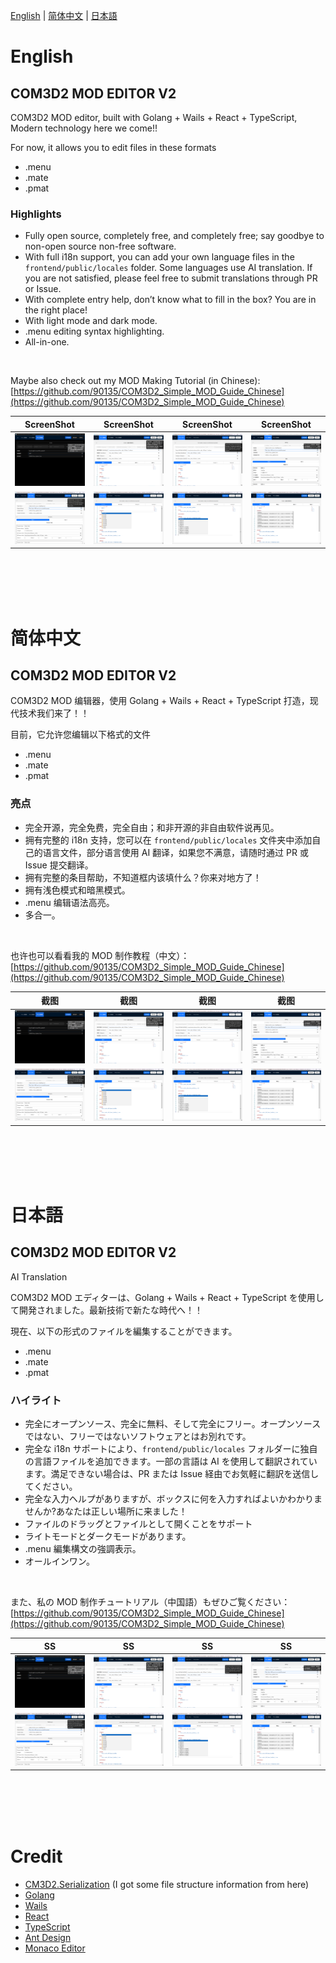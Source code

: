 [English](#english) | [简体中文](#%E7%AE%80%E4%BD%93%E4%B8%AD%E6%96%87) | [日本語](#%E6%97%A5%E6%9C%AC%E8%AA%9E)

# English

## COM3D2 MOD EDITOR V2

COM3D2 MOD editor, built with Golang + Wails + React + TypeScript, Modern technology here we come!!

For now, it allows you to edit files in these formats

- .menu
- .mate
- .pmat

### Highlights

- Fully open source, completely free, and completely free; say goodbye to non-open source non-free software.
- With full i18n support, you can add your own language files in the `frontend/public/locales` folder. Some languages ​​use AI translation. If you are not satisfied, please feel free to submit translations through PR or Issue.
- With complete entry help, don’t know what to fill in the box? You are in the right place!
- With light mode and dark mode.
- .menu editing syntax highlighting.
- All-in-one.

<br>

Maybe also check out my MOD Making Tutorial (in Chinese): [https://github.com/90135/COM3D2_Simple_MOD_Guide_Chinese](https://github.com/90135/COM3D2_Simple_MOD_Guide_Chinese)


| ScreenShot | ScreenShot | ScreenShot | ScreenShot |
|-------|-------|-------|-------|
| ![1](.github/image/1.png) | ![2](.github/image/2.png) | ![3](.github/image/3.png) | ![4](.github/image/4.png) |
| ![5](.github/image/5.png) | ![6](.github/image/6.png) | ![7](.github/image/7.png) | ![8](.github/image/8.png) |


<br>
<br>
<br>
<br>

# 简体中文

## COM3D2 MOD EDITOR V2

COM3D2 MOD 编辑器，使用 Golang + Wails + React + TypeScript 打造，现代技术我们来了！！

目前，它允许您编辑以下格式的文件

- .menu
- .mate
- .pmat

### 亮点

- 完全开源，完全免费，完全自由；和非开源的非自由软件说再见。
- 拥有完整的 i18n 支持，您可以在 `frontend/public/locales` 文件夹中添加自己的语言文件，部分语言使用 AI 翻译，如果您不满意，请随时通过 PR 或 Issue 提交翻译。
- 拥有完整的条目帮助，不知道框内该填什么？你来对地方了！
- 拥有浅色模式和暗黑模式。
- .menu 编辑语法高亮。
- 多合一。


<br>

也许也可以看看我的 MOD 制作教程（中文）：[https://github.com/90135/COM3D2_Simple_MOD_Guide_Chinese](https://github.com/90135/COM3D2_Simple_MOD_Guide_Chinese)

| 截图 | 截图 | 截图 | 截图 |
|-------|-------|-------|-------|
| ![1](.github/image/1.png) | ![2](.github/image/2.png) | ![3](.github/image/3.png) | ![4](.github/image/4.png) |
| ![5](.github/image/5.png) | ![6](.github/image/6.png) | ![7](.github/image/7.png) | ![8](.github/image/8.png) |

<br>
<br>
<br>
<br>

# 日本語

## COM3D2 MOD EDITOR V2

AI Translation

COM3D2 MOD エディターは、Golang + Wails + React + TypeScript を使用して開発されました。最新技術で新たな時代へ！！

現在、以下の形式のファイルを編集することができます。

- .menu
- .mate
- .pmat

### ハイライト

- 完全にオープンソース、完全に無料、そして完全にフリー。オープンソースではない、フリーではないソフトウェアとはお別れです。
- 完全な i18n サポートにより、`frontend/public/locales` フォルダーに独自の言語ファイルを追加できます。一部の言語は AI を使用して翻訳されています。満足できない場合は、PR または Issue 経由でお気軽に翻訳を送信してください。
- 完全な入力ヘルプがありますが、ボックスに何を入力すればよいかわかりませんか?あなたは正しい場所に来ました！
- ファイルのドラッグとファイルとして開くことをサポート
- ライトモードとダークモードがあります。
- .menu 編集構文の強調表示。
- オールインワン。

<br>

また、私の MOD 制作チュートリアル（中国語）もぜひご覧ください：
[https://github.com/90135/COM3D2_Simple_MOD_Guide_Chinese](https://github.com/90135/COM3D2_Simple_MOD_Guide_Chinese)


| SS | SS | SS | SS |
|-------|-------|-------|-------|
| ![1](.github/image/1.png) | ![2](.github/image/2.png) | ![3](.github/image/3.png) | ![4](.github/image/4.png) |
| ![5](.github/image/5.png) | ![6](.github/image/6.png) | ![7](.github/image/7.png) | ![8](.github/image/8.png) |





<br>
<br>
<br>
<br>


# Credit

- [CM3D2.Serialization](https://github.com/luvoid/CM3D2.Serialization) (I got some file structure information from here)
- [Golang](https://golang.org/)
- [Wails](https://wails.io/)
- [React](https://reactjs.org/)
- [TypeScript](https://www.typescriptlang.org/)
- [Ant Design](https://ant.design/)
- [Monaco Editor](https://microsoft.github.io/monaco-editor/)
